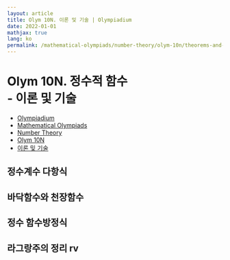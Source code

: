 ```yaml
---
layout: article
title: Olym 10N. 이론 및 기술 | Olympiadium
date: 2022-01-01
mathjax: true
lang: ko
permalink: /mathematical-olympiads/number-theory/olym-10n/theorems-and-techniques/
---
```

# Olym 10N. 정수적 함수 <br> <ssup> - 이론 및 기술</ssup>

<ul class="breadcrumb">
	<li><a href="{{ site.homeurl }}">Olympiadium</a></li> 
	<li><a href="{{ site.homeurl }}mathematical-olympiads/">Mathematical Olympiads</a></li> 
	<li><a href="{{ site.homeurl }}mathematical-olympiads/number-theory/">Number Theory</a></li> 
	<li><a href="{{ site.homeurl }}mathematical-olympiads/number-theory/olym-10n/">Olym 10N</a></li> 
	<li><a href="{{ site.homeurl }}mathematical-olympiads/number-theory/olym-10n/theorems-and-techniques/">이론 및 기술</a></li>
</ul>

## 정수계수 다항식

## 바닥함수와 천장함수

## 정수 함수방정식

## 라그랑주의 정리 rv
